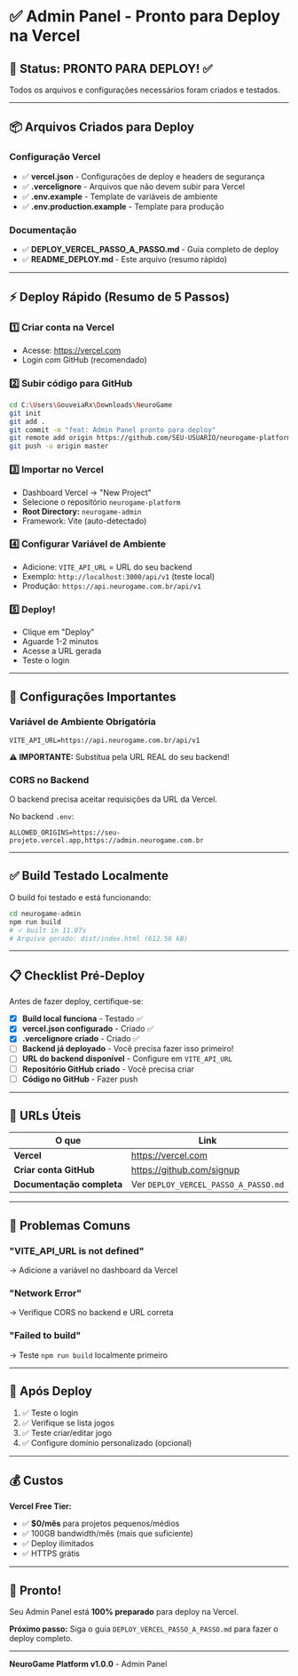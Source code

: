 # ✅ Admin Panel - Pronto para Deploy na Vercel

## 🎯 Status: PRONTO PARA DEPLOY! ✅

Todos os arquivos e configurações necessários foram criados e testados.

---

## 📦 Arquivos Criados para Deploy

### Configuração Vercel
- ✅ **vercel.json** - Configurações de deploy e headers de segurança
- ✅ **.vercelignore** - Arquivos que não devem subir para Vercel
- ✅ **.env.example** - Template de variáveis de ambiente
- ✅ **.env.production.example** - Template para produção

### Documentação
- ✅ **DEPLOY_VERCEL_PASSO_A_PASSO.md** - Guia completo de deploy
- ✅ **README_DEPLOY.md** - Este arquivo (resumo rápido)

---

## ⚡ Deploy Rápido (Resumo de 5 Passos)

### 1️⃣ Criar conta na Vercel
- Acesse: https://vercel.com
- Login com GitHub (recomendado)

### 2️⃣ Subir código para GitHub
```bash
cd C:\Users\GouveiaRx\Downloads\NeuroGame
git init
git add .
git commit -m "feat: Admin Panel pronto para deploy"
git remote add origin https://github.com/SEU-USUARIO/neurogame-platform.git
git push -u origin master
```

### 3️⃣ Importar no Vercel
- Dashboard Vercel → "New Project"
- Selecione o repositório `neurogame-platform`
- **Root Directory:** `neurogame-admin`
- Framework: Vite (auto-detectado)

### 4️⃣ Configurar Variável de Ambiente
- Adicione: `VITE_API_URL` = URL do seu backend
- Exemplo: `http://localhost:3000/api/v1` (teste local)
- Produção: `https://api.neurogame.com.br/api/v1`

### 5️⃣ Deploy!
- Clique em "Deploy"
- Aguarde 1-2 minutos
- Acesse a URL gerada
- Teste o login

---

## 🔧 Configurações Importantes

### Variável de Ambiente Obrigatória

```env
VITE_API_URL=https://api.neurogame.com.br/api/v1
```

**⚠️ IMPORTANTE:** Substitua pela URL REAL do seu backend!

### CORS no Backend

O backend precisa aceitar requisições da URL da Vercel.

No backend `.env`:
```env
ALLOWED_ORIGINS=https://seu-projeto.vercel.app,https://admin.neurogame.com.br
```

---

## ✅ Build Testado Localmente

O build foi testado e está funcionando:

```bash
cd neurogame-admin
npm run build
# ✓ built in 11.07s
# Arquivo gerado: dist/index.html (612.56 kB)
```

---

## 📋 Checklist Pré-Deploy

Antes de fazer deploy, certifique-se:

- [x] **Build local funciona** - Testado ✅
- [x] **vercel.json configurado** - Criado ✅
- [x] **.vercelignore criado** - Criado ✅
- [ ] **Backend já deployado** - Você precisa fazer isso primeiro!
- [ ] **URL do backend disponível** - Configure em `VITE_API_URL`
- [ ] **Repositório GitHub criado** - Você precisa criar
- [ ] **Código no GitHub** - Fazer push

---

## 🚀 URLs Úteis

| O que | Link |
|-------|------|
| **Vercel** | https://vercel.com |
| **Criar conta GitHub** | https://github.com/signup |
| **Documentação completa** | Ver `DEPLOY_VERCEL_PASSO_A_PASSO.md` |

---

## 🐛 Problemas Comuns

### "VITE_API_URL is not defined"
→ Adicione a variável no dashboard da Vercel

### "Network Error"
→ Verifique CORS no backend e URL correta

### "Failed to build"
→ Teste `npm run build` localmente primeiro

---

## 📱 Após Deploy

1. ✅ Teste o login
2. ✅ Verifique se lista jogos
3. ✅ Teste criar/editar jogo
4. ✅ Configure domínio personalizado (opcional)

---

## 💰 Custos

**Vercel Free Tier:**
- ✅ **$0/mês** para projetos pequenos/médios
- ✅ 100GB bandwidth/mês (mais que suficiente)
- ✅ Deploy ilimitados
- ✅ HTTPS grátis

---

## 🎉 Pronto!

Seu Admin Panel está **100% preparado** para deploy na Vercel.

**Próximo passo:** Siga o guia `DEPLOY_VERCEL_PASSO_A_PASSO.md` para fazer o deploy completo.

---

**NeuroGame Platform v1.0.0** - Admin Panel
